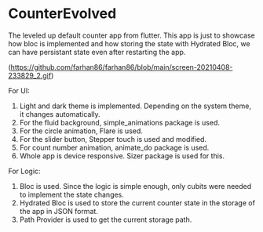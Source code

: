 # CounterEvolved
The leveled up default counter app from flutter. This app is just to showcase how bloc is implemented and how storing the state with Hydrated Bloc, we can have persistant state even after restarting the app.

(https://github.com/farhan86/farhan86/blob/main/screen-20210408-233829_2.gif)

For UI:
1. Light and dark theme is implemented. Depending on the system theme, it changes automatically.
2. For the fluid background, simple_animations package is used.
3. For the circle animation, Flare is used.
4. For the slider button, Stepper touch is used and modified.
5. For count number animation, animate_do package is used.
6. Whole app is device responsive. Sizer package is used for this.

For Logic:
1. Bloc is used. Since the logic is simple enough, only cubits were needed to implement the state changes.
3. Hydrated Bloc is used to store the current counter state in the storage of the app in JSON format.
4. Path Provider is used to get the current storage path.
